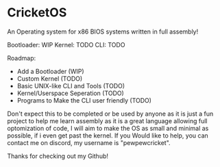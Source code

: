 # CricketOS

An Operating system for x86 BIOS systems written in full assembly!

Bootloader: WIP
Kernel: TODO
CLI: TODO

Roadmap:
- Add a Bootloader (WIP)
- Custom Kernel (TODO)
- Basic UNIX-like CLI and Tools (TODO)
- Kernel/Userspace Seperation (TODO)
- Programs to Make the CLI user friendly (TODO)

Don't expect this to be completed or be used by anyone as it is just a fun project to help me learn assembly as it is a great language allowing full optomization of code, I will aim to make the OS as small and minimal as possible, if i even get past the kernel. If you Would like to help, you can contact me on discord, my username is "pewpewcricket".

Thanks for checking out my Github!
